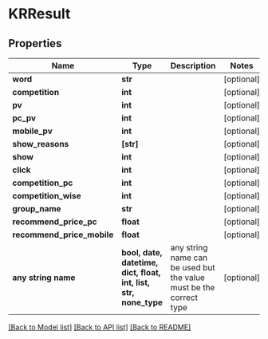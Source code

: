 # KRResult


## Properties
Name | Type | Description | Notes
------------ | ------------- | ------------- | -------------
**word** | **str** |  | [optional] 
**competition** | **int** |  | [optional] 
**pv** | **int** |  | [optional] 
**pc_pv** | **int** |  | [optional] 
**mobile_pv** | **int** |  | [optional] 
**show_reasons** | **[str]** |  | [optional] 
**show** | **int** |  | [optional] 
**click** | **int** |  | [optional] 
**competition_pc** | **int** |  | [optional] 
**competition_wise** | **int** |  | [optional] 
**group_name** | **str** |  | [optional] 
**recommend_price_pc** | **float** |  | [optional] 
**recommend_price_mobile** | **float** |  | [optional] 
**any string name** | **bool, date, datetime, dict, float, int, list, str, none_type** | any string name can be used but the value must be the correct type | [optional]

[[Back to Model list]](../README.md#documentation-for-models) [[Back to API list]](../README.md#documentation-for-api-endpoints) [[Back to README]](../README.md)


